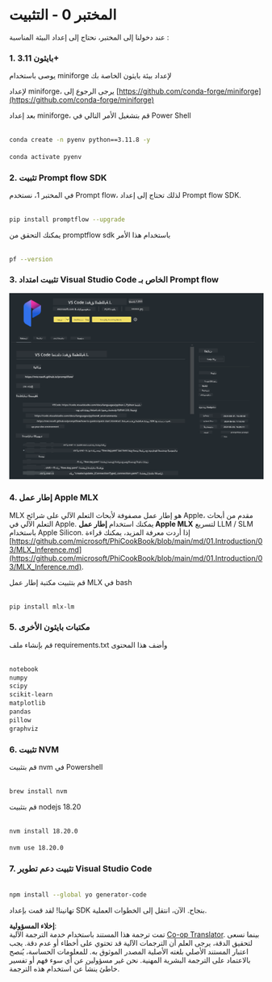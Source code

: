 <!--
CO_OP_TRANSLATOR_METADATA:
{
  "original_hash": "4b16264917d9b93169745d92b8ce8c65",
  "translation_date": "2025-05-07T10:58:08+00:00",
  "source_file": "md/02.Application/02.Code/Phi3/VSCodeExt/HOL/Apple/01.Installations.md",
  "language_code": "ar"
}
-->
# **المختبر 0 - التثبيت**

عند دخولنا إلى المختبر، نحتاج إلى إعداد البيئة المناسبة :


### **1. بايثون 3.11+**

يوصى باستخدام miniforge لإعداد بيئة بايثون الخاصة بك

لإعداد miniforge، يرجى الرجوع إلى [https://github.com/conda-forge/miniforge](https://github.com/conda-forge/miniforge)

بعد إعداد miniforge، قم بتشغيل الأمر التالي في Power Shell

```bash

conda create -n pyenv python==3.11.8 -y

conda activate pyenv

```


### **2. تثبيت Prompt flow SDK**

في المختبر 1، نستخدم Prompt flow، لذلك تحتاج إلى إعداد Prompt flow SDK.

```bash

pip install promptflow --upgrade

```

يمكنك التحقق من promptflow sdk باستخدام هذا الأمر


```bash

pf --version

```

### **3. تثبيت امتداد Visual Studio Code الخاص بـ Prompt flow**

![pf](../../../../../../../../../translated_images/pf_ext.8cf76b5846e9b8562b0dd276004237b3ff3797066b9f912d39c0ae6c88b35878.ar.png)

### **4. إطار عمل Apple MLX**

MLX هو إطار عمل مصفوفة لأبحاث التعلم الآلي على شرائح Apple، مقدم من أبحاث التعلم الآلي في Apple. يمكنك استخدام **إطار عمل Apple MLX** لتسريع LLM / SLM باستخدام Apple Silicon. إذا أردت معرفة المزيد، يمكنك قراءة [https://github.com/microsoft/PhiCookBook/blob/main/md/01.Introduction/03/MLX_Inference.md](https://github.com/microsoft/PhiCookBook/blob/main/md/01.Introduction/03/MLX_Inference.md).

قم بتثبيت مكتبة إطار عمل MLX في bash


```bash

pip install mlx-lm

```



### **5. مكتبات بايثون الأخرى**


قم بإنشاء ملف requirements.txt وأضف هذا المحتوى

```txt

notebook
numpy 
scipy 
scikit-learn 
matplotlib 
pandas 
pillow 
graphviz

```


### **6. تثبيت NVM**

قم بتثبيت nvm في Powershell


```bash

brew install nvm

```

قم بتثبيت nodejs 18.20


```bash

nvm install 18.20.0

nvm use 18.20.0

```

### **7. تثبيت دعم تطوير Visual Studio Code**


```bash

npm install --global yo generator-code

```

تهانينا! لقد قمت بإعداد SDK بنجاح. الآن، انتقل إلى الخطوات العملية.

**إخلاء المسؤولية**:  
تمت ترجمة هذا المستند باستخدام خدمة الترجمة الآلية [Co-op Translator](https://github.com/Azure/co-op-translator). بينما نسعى لتحقيق الدقة، يرجى العلم أن الترجمات الآلية قد تحتوي على أخطاء أو عدم دقة. يجب اعتبار المستند الأصلي بلغته الأصلية المصدر الموثوق به. للمعلومات الحساسة، يُنصح بالاعتماد على الترجمة البشرية المهنية. نحن غير مسؤولين عن أي سوء فهم أو تفسير خاطئ ينشأ عن استخدام هذه الترجمة.